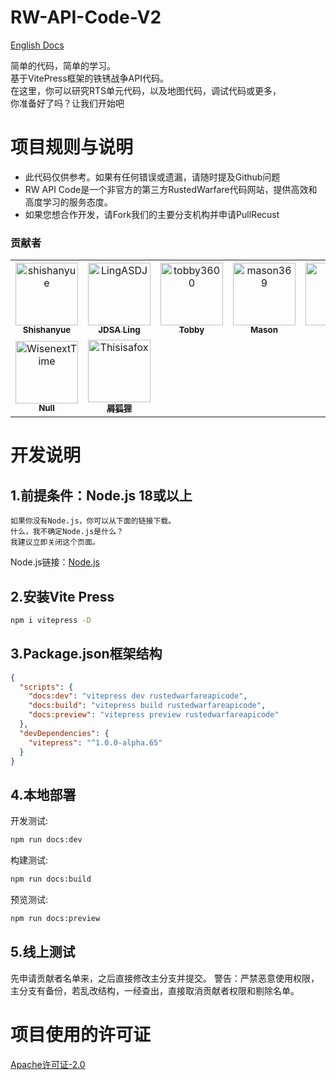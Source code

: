 # RW-API-Code-V2

[English Docs](README_en.md)

简单的代码，简单的学习。  
基于VitePress框架的铁锈战争API代码。  
在这里，你可以研究RTS单元代码，以及地图代码，调试代码或更多，  
你准备好了吗？让我们开始吧

# 项目规则与说明
* 此代码仅供参考。如果有任何错误或遗漏，请随时提及Github问题
* RW API Code是一个非官方的第三方RustedWarfare代码网站，提供高效和高度学习的服务态度。
* 如果您想合作开发，请Fork我们的主要分支机构并申请PullRecust

### 贡献者

<!-- readme: collaborators,contributors -start -->
<table>
	<tbody>
		<tr>
            <td align="center">
                <a href="https://github.com/shishanyue">
                    <img src="https://avatars.githubusercontent.com/u/62888460?v=4" width="100;" alt="shishanyue"/>
                    <br />
                    <sub><b>Shishanyue</b></sub>
                </a>
            </td>
            <td align="center">
                <a href="https://github.com/LingASDJ">
                    <img src="https://avatars.githubusercontent.com/u/70191651?v=4" width="100;" alt="LingASDJ"/>
                    <br />
                    <sub><b>JDSA Ling</b></sub>
                </a>
            </td>
            <td align="center">
                <a href="https://github.com/tobby3600">
                    <img src="https://avatars.githubusercontent.com/u/79432329?v=4" width="100;" alt="tobby3600"/>
                    <br />
                    <sub><b>Tobby</b></sub>
                </a>
            </td>
            <td align="center">
                <a href="https://github.com/mason369">
                    <img src="https://avatars.githubusercontent.com/u/93964390?v=4" width="100;" alt="mason369"/>
                    <br />
                    <sub><b>Mason</b></sub>
                </a>
            </td>
            <td align="center">
                <a href="https://github.com/liusxs">
                    <img src="https://avatars.githubusercontent.com/u/101164913?v=4" width="100;" alt="liusxs"/>
                    <br />
                    <sub><b>Liuliu</b></sub>
                </a>
            </td>
            <td align="center">
                <a href="https://github.com/allureluoli">
                    <img src="https://avatars.githubusercontent.com/u/106828088?v=4" width="100;" alt="allureluoli"/>
                    <br />
                    <sub><b>二月</b></sub>
                </a>
            </td>
		</tr>
		<tr>
            <td align="center">
                <a href="https://github.com/WisenextTime">
                    <img src="https://avatars.githubusercontent.com/u/141509640?v=4" width="100;" alt="WisenextTime"/>
                    <br />
                    <sub><b>Null</b></sub>
                </a>
            </td>
            <td align="center">
                <a href="https://github.com/Thisisafox">
                    <img src="https://avatars.githubusercontent.com/u/141534430?v=4" width="100;" alt="Thisisafox"/>
                    <br />
                    <sub><b>屑狐狸</b></sub>
                </a>
            </td>
		</tr>
	<tbody>
</table>
<!-- readme: collaborators,contributors -end -->

# 开发说明
## 1.前提条件：Node.js 18或以上
```文本
如果你没有Node.js，你可以从下面的链接下载。
什么，我不确定Node.js是什么？  
我建议立即关闭这个页面。
```
Node.js链接：[Node.js](https://nodejs.org/zh-cn)
## 2.安装Vite Press
```bash
npm i vitepress -D
```
## 3.Package.json框架结构
```json
{
  "scripts": {
    "docs:dev": "vitepress dev rustedwarfareapicode",    
    "docs:build": "vitepress build rustedwarfareapicode",
    "docs:preview": "vitepress preview rustedwarfareapicode"
  },
  "devDependencies": {
    "vitepress": "^1.0.0-alpha.65"
  }
}
```
## 4.本地部署
开发测试:
```bash
npm run docs:dev
```

构建测试:
```bash
npm run docs:build
```

预览测试:
```bash
npm run docs:preview
```

## 5.线上测试
先申请贡献者名单来，之后直接修改主分支并提交。
警告：严禁恶意使用权限，主分支有备份，若乱改结构，一经查出，直接取消贡献者权限和剔除名单。

# 项目使用的许可证
[Apache许可证-2.0](https://github.com/LingASDJ/RW-API-Code/blob/main/LICENSE)
